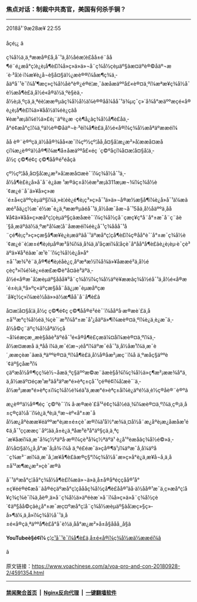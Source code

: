 ### 焦点对话：制裁中共高官，美国有何杀手锏？
------------------------

<div class="published">
 <span class="date" title="ä¸­å½æ¶é´">
  <time datetime="2018-09-28T22:55:10+08:00">
   2018å¹´9æ28æ¥ 22:55
  </time>
 </span>
</div>
<br/>
<div class="wsw">
 <span class="dateline">
  åçé¡¿ â
 </span>
 <p>
  ç¾å½ä¸ä¸ªææå®£å¸å¯¹ä¸­å½åéæ­¦è£åå±é¨åå¶é¨é¿æå°ç¦è¿è¡å¶è£ï¼å»ç»ä»ä»¬å¨ç¾å½çèµäº§ãæ­¤äºè®©åäº¬æ´è·³å¦é·ï¼æ¥è¿å¬è§å¤§ä½¿æè®®ï¼åæ¶ç¾ä¸­åäºå¯¹è¯ï¼å¹¶æç»ç¾å½åè°è®¿é®é¦æ¸¯ãæåæäººå£«è®¤ä¸ºï¼æªæ¥ç¾å½å¯è½æå¶è£ä¸­å½é«å®ä½ä¸ºè§èä¸­å½è¡ä¸ºçä¸ä¸ªéè¦ææ®µãç¾å½å½ä¼è®®åå¼åå¯¹ä¾µç¯ç»´å¾å°æäººæçé«å®è¿è¡å¶è£ï¼ä»¥åå½ä¼éè¿çâå¥èæ³æ¡âï¼é½ä»£è¡¨äºè¿æ ·çè¶å¿ãç¾å½å¶è£åä¸­å°é¢æå°ç¦ï¼ä¸ºä½è®©åäº¬è·³èï¼å¶è£ä¸­å½é«å®ï¼ç¾å½æåªäºææéï¼
 </p>
 <div class="wsw__embed">
 </div>
 <p>
  åå è®¨è®ºçä¸ä½åå®¾åå«æ¯ï¼çº½çº¦åå¸å¤§å­¦æ¿æ²»å­¦ææå¤æåçï¼æ¿è®ºä½å®¶ï¼æ¶å±åæäººå£«éç ´ç©ºåçï¼å¤æ¦å¤§å­¦ä¸­å½ç ç©¶é¢ç ç©¶åå®é²éåçã
 </p>
 <p>
  çº½çº¦åå¸å¤§å­¦æ¿æ²»å­¦ææå¤æè¯´ï¼ç¾å½å¯¹ä¸­å½å¶è£è¿å»å¯å¨è¿ãæ ¹æ®ãç±å½èæ³æ¡ã311æ¡æ¬¾ï¼ç¾å½è´¢æ¿é¨å¯ä»¥å»ç»æ´é±å«çäººçèµäº§ï¼ä¸»è¦éè¿é¶è¡ç³»ç»å¯¹ä»ä»¬å®æ½æ§å¶ï¼è¿å»å¯¹ä¼æãæé²åä¿ç½æ¯é½æ¯è¿ä¸ªææ®µãéå¯¹ä¸­å½åæ¯åæ¬å¯¹5åä¸­å½åäººä¸åå¥å¢ä»¥åå»ç»æå°ç¦çèµäº§ç­ãæåæè¯´ï¼ç¾å½çå¨çæç¥ç°å¨å°±æ¯å¨ç¨âè´§å¸æäºâä½ä¸ºæ°å¼æ­¦å¨åææéï¼éè¿å¯¹ç¾ååå¯¹å¨çé¶è¡ç³»ç»çæ§å¶æ¥è¿è¡æäºãå¯¹äºæå°ç¦çå¶è£ï¼ç®åå°è¯´å°±æ¯ç¾å½è´¢æ¿é¨è¦æ±é¶è¡éµå®æ³å¾ï¼ä¸å¾ä¸ä¹åçæï¼å¦åçè¯å°åå°å¶è£ãè¿è¡èµ·è¯çè³äºä»¥å³é­ãæ¯æ¹è¯´ï¼ç¾å½è¿å»å°±å¯¹æ¾³é¨ä¸å®¶é¶è¡éåè¿ç¸åºæªæ½ï¼å¾ä»¥åæ­æé²ä¸å½éçèç³»ï¼é¼è¿«éæ­£æ©è°å¤ãè³äºä¸­å½é«å®æ¯å¦æèµäº§åå­å¥³å¨ç¾å½ï¼ç¾å½äºè¥ææãç¾å½éå¯¹ä¸­å½é«å®æ´é±è¡ä¸ºå»ºç«äºçæ§åå¨å­ä¿¡æ¯èµæåºçæ´å¥ç½ç»ï¼æè½åä»»ä½æ¶åå¯å¨å¶è£ã
 </p>
 <p>
  å¤æ¦å¤§å­¦ä¸­å½ç ç©¶é¢ç ç©¶åå®é²éè¯´ï¼ååºå·æ®æè´£ä¸­å±å¹²æ°ç¾å½éä¸¾çè¯´æ³ï¼å°±æ¯å¹¿åäºä»¶ï¼æè®¤ä¸ºï¼è¿ä¸è¿æ¯ä¸­å½å©ç¨äºç¾å½åªä½çå¬å¼éæçæ¸¸æè§åãè³äºéå¯¹é«å®å¶è£çæä¼¤åï¼æè®¤ä¸ºï¼ä¸­å½æ¤ææå ä¸ªåå ï¼ä¸æ¯é¦æ¬¡éå°ï¼äºæ¯éå¯¹ä¸­å½åæ¹ï¼ä¸æ¯è´¸ææçèæ¯ãæä¸ªäººè®¤ä¸ºï¼å¶è£ä¸­å½å®åæ²¡æç¨ï¼å ä¸ºæåç§äººè´¢äº§çåæ³ï¼ ç­äºæå½å®¶çç¾è½¬åæä¸ºç§äººæ©æ¨ãæè§å¾ï¼ç¾å½ä»ç¶æ²¡ææ¾å°ä¸ä¸­å½æäº¤éçæ¹æ³ãå³äºæ°é»èªç±çå¯¹ç­é®é¢ï¼å¦æè¯´ä¸­å½æ²¡ææ°é»èªç±ï¼ç¾å½é¾éä¹ä¸ææ°é»èªç±åï¼è¿äºé½ä¸è½ç®åè®¨è®ºã
 </p>
 <p>
  æ¿è®ºä½å®¶éç ´ç©ºè¯´ï¼ å·æ®æè´£å¹²é¢ç¾å½éä¸¾ï¼æè®¤ä¸ºï¼ä¸ç®¡ä¸­å±ç®çä½å¨ï¼è¿ä¸ªè¡ä¸ºæ¬èº«å°±æ¯åå½æ¿åºèææ¥éäººæ°è¡æ±é±çè¯æ®ï¼ä¹å½°æ¾ä¸¤å½å¨æ¿åºè¡æ¿åæåæ¹é¢ä¸å¯¹ç­çææç¨åº¦ãä¸­å±è¿ä¸ªåæ³è³å°äº§çä¸ä¸ªç´æ¥åæï¼ä¸æ¯å¾ç½ªäºå·æ®ï¼çè³å¾ç½ªäºä¹ è¿å¹³èæåãç¾å½é©»ä¸­å½å¤§ä½¿å¸å°æ¯å¡å¾·ï¼å ä¸ºé£éæ¯ä»çå®¶ä¹¡ï¼äºæ¯å¸å¼äºå¨ç¾æ³¨æï¼ä¸æ¯å¸¦æ¥å¶è£ãæ®ç§°ï¼ç¾å½å¯æ»ç»å°è¿ä¸æ­¥å¬å¸ä¸­å±å¹²æ¶æ¿æ²»çè¯æ®ã
 </p>
 <p>
  å¯¹äºæå°ç¦åå°ç¾å½å¶è£ï¼æä»¬ä»ä¸­å±å®åªéççåå®¹å°±ç¥éé®é¢æå¨ãå®éçäºæå°ç¦çåå­åç¾å½çå¶è£åå®¹ãå·ä½åå®¹æ¯ä¸ç»æå°ç¦å¥ç¾ç­¾è¯ï¼ä¸åè®¸ä»å¨ç¾å½ä»äºéèæ´»å¨ï¼å»ç»ä»å¨ç¾å½çè´¢äº§åå©çãè¿å°±æ¯æç¤ºæå°ç¦å¨ç¾å½æèµäº§ãå¦æç»§ç»­å»¶ä¼¸ä¸å»ï¼ç¾å½å¯¹ä¸­å±é«å®çä¸ªäººå¶è£å°å¯è½ä¸åå°æ¿æ²»å±å§ååå¸¸å§ã
 </p>
 <p>
  <strong>
   YouTubeè§é¢ï¼
  </strong>
  <a class="wsw__a" href="https://www.youtube.com/watch?v=Dnd7NrBObC0" target="_blank">
   ç¦ç¹å¯¹è¯ï¼å¶è£ä¸­å±é«å®ï¼ç¾å½æä½ææéï¼â
  </a>
 </p>
 <div class="clear">
 </div>
 <div class="mediaReplacer externalMedia">
  <div class="c-sticky-container">
   <div class="c-sticky-element" data-sp_api="youtube">
    <span class="c-sticky-element__close-el c-sticky-element__swipe-el ta-c" title="å³é­">
     <span class="ico ico-close m-0">
     </span>
    </span>
    <div class="external-content-placeholder">
    </div>
    <script>
    </script>
   </div>
  </div>
 </div>
 <p>
 </p>
 <p>
  â
 </p>
</div>

原文链接：https://www.voachinese.com/a/voa-pro-and-con-20180928-2/4591354.html


------------------------
#### [禁闻聚合首页](https://github.com/gfw-breaker/banned-news/blob/master/README.md) &nbsp;|&nbsp; [Nginx反向代理](https://github.com/gfw-breaker/open-proxy/blob/master/README.md) &nbsp;|&nbsp;  [一键翻墙软件](https://github.com/gfw-breaker/nogfw/blob/master/README.md)
